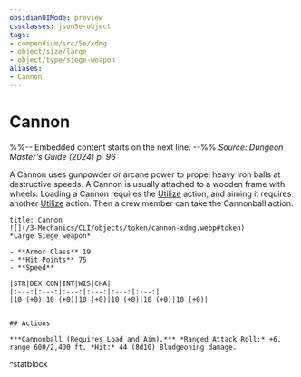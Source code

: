 ```yaml
---
obsidianUIMode: preview
cssclasses: json5e-object
tags:
- compendium/src/5e/xdmg
- object/size/large
- object/type/siege-weapon
aliases:
- Cannon
---
```

# Cannon
%%-- Embedded content starts on the next line. --%%
*Source: Dungeon Master's Guide (2024) p. 96*  

A Cannon uses gunpowder or arcane power to propel heavy iron balls at destructive speeds. A Cannon is usually attached to a wooden frame with wheels. Loading a Cannon requires the [Utilize](actions.md#Utilize) action, and aiming it requires another [Utilize](actions.md#Utilize) action. Then a crew member can take the Cannonball action.

```ad-statblock
title: Cannon
![](/3-Mechanics/CLI/objects/token/cannon-xdmg.webp#token)
*Large Siege weapon*

- **Armor Class** 19
- **Hit Points** 75
- **Speed** 

|STR|DEX|CON|INT|WIS|CHA|
|:---:|:---:|:---:|:---:|:---:|:---:|
|10 (+0)|10 (+0)|10 (+0)|10 (+0)|10 (+0)|10 (+0)|


## Actions

***Cannonball (Requires Load and Aim).*** *Ranged Attack Roll:* +6, range 600/2,400 ft. *Hit:* 44 (8d10) Bludgeoning damage.
```
^statblock